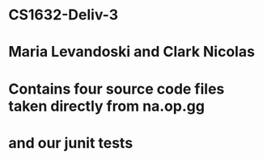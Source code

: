 # CS1632-Deliv-3
# Maria Levandoski and Clark Nicolas
# Contains four source code files taken directly from na.op.gg
# and our junit tests
